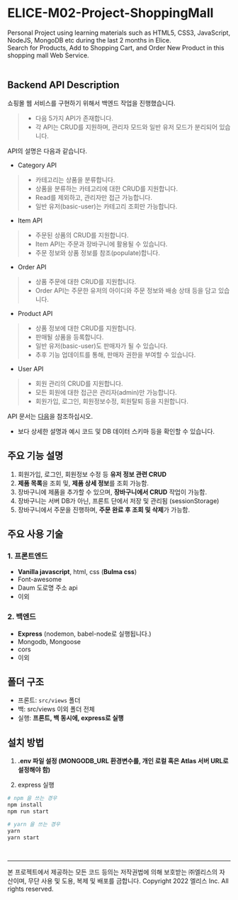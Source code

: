 # ELICE-M02-Project-ShoppingMall
Personal Project using learning materials such as HTML5, CSS3, JavaScript, NodeJS, MongoDB etc during the last 2 months in Elice. <br />
Search for Products, Add to Shopping Cart, and Order New Product in this shopping mall Web Service. <br />
<br>

## Backend API Description

쇼핑몰 웹 서비스를 구현하기 위해서 백엔드 작업을 진행했습니다.
>- 다음 5가지 API가 존재합니다.
>- 각 API는 CRUD를 지원하며, 관리자 모드와 일반 유저 모드가 분리되어 있습니다.

API의 설명은 다음과 같습니다.
* Category API
>- 카테고리는 상품을 분류합니다.
>- 상품을 분류하는 카테고리에 대한 CRUD를 지원합니다.
>- Read를 제외하고, 관리자만 접근 가능합니다.
>- 일반 유저(basic-user)는 카테고리 조회만 가능합니다.

* Item API
>- 주문된 상품의 CRUD를 지원합니다.
>- Item API는 주문과 장바구니에 활용될 수 있습니다.
>- 주문 정보와 상품 정보를 참조(populate)합니다.

* Order API
>- 상품 주문에 대한 CRUD를 지원합니다.
>- Order API는 주문한 유저의 아이디와 주문 정보와 배송 상태 등을 담고 있습니다.

* Product API
>- 상품 정보에 대한 CRUD를 지원합니다.
>- 판매될 상품을 등록합니다.
>- 일반 유저(basic-user)도 판매자가 될 수 있습니다.
>- 추후 기능 업데이트를 통해, 판매자 권한을 부여할 수 있습니다.

* User API
>- 회원 관리의 CRUD를 지원합니다.
>- 모든 회원에 대한 접근은 관리자(admin)만 가능합니다.
>- 회원가입, 로그인, 회원정보수정, 회원탈퇴 등을 지원합니다.


API 문서는 [다음](https://documenter.getpostman.com/view/20944788/Uz5Gmuyh)을 참조하십시오. <br />
* 보다 상세한 설명과 예시 코드 및 DB 데이터 스키마 등을 확인할 수 있습니다.


## 주요 기능 설명
1. 회원가입, 로그인, 회원정보 수정 등 **유저 정보 관련 CRUD** 
2. **제품 목록**을 조회 및, **제품 상세 정보**를 조회 가능함. 
3. 장바구니에 제품을 추가할 수 있으며, **장바구니에서 CRUD** 작업이 가능함.
4. 장바구니는 서버 DB가 아닌, 프론트 단에서 저장 및 관리됨 (sessionStorage)
5. 장바구니에서 주문을 진행하며, **주문 완료 후 조회 및 삭제**가 가능함.

## 주요 사용 기술

### 1. 프론트엔드

- **Vanilla javascript**, html, css (**Bulma css**)
- Font-awesome 
- Daum 도로명 주소 api 
- 이외

### 2. 백엔드 

- **Express** (nodemon, babel-node로 실행됩니다.)
- Mongodb, Mongoose
- cors
- 이외

## 폴더 구조
- 프론트: `src/views` 폴더 
- 백: src/views 이외 폴더 전체
- 실행: **프론트, 백 동시에, express로 실행**



## 설치 방법

1. **.env 파일 설정 (MONGODB_URL 환경변수를, 개인 로컬 혹은 Atlas 서버 URL로 설정해야 함)**

2. express 실행

```bash
# npm 을 쓰는 경우 
npm install
npm run start

# yarn 을 쓰는 경우
yarn
yarn start
```

<br>

---

본 프로젝트에서 제공하는 모든 코드 등의는 저작권법에 의해 보호받는 ㈜엘리스의 자산이며, 무단 사용 및 도용, 복제 및 배포를 금합니다.
Copyright 2022 엘리스 Inc. All rights reserved.
